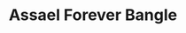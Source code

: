 ---
title: Assael Forever Bangle
description: |
  Two rows of Akoya Pearls are seamlessly set side-by-side. The high polish yellow gold center compliments the rose overtones from the Akoya Pearls. Available with or without Pave Diamonds.
specs: |
  Akoya Cultured Pearls, 7.75 - 8.0mm, set in 18K Yellow Gold Hinged Bangle. Exclusive to Neiman Marcus.
images:
  - image_path: /uploads/assael-forever-bangle.jpg
_category:
order_number: 3
categories:
  - bracelets
---